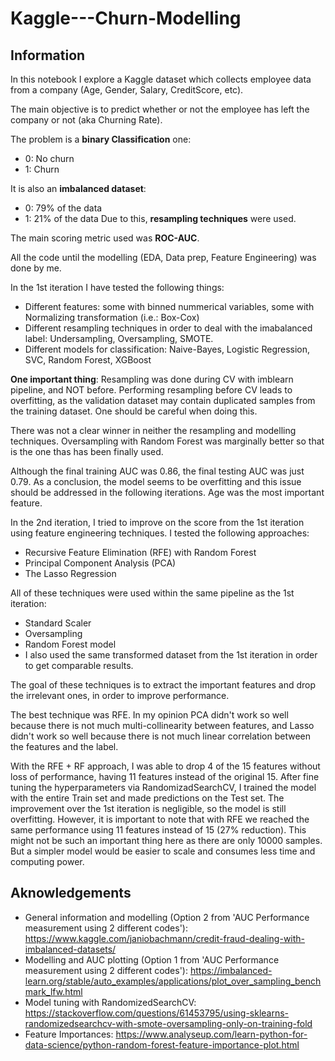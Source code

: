 # Kaggle---Churn-Modelling

## Information

In this notebook I explore a Kaggle dataset which collects employee data from a company (Age, Gender, Salary, CreditScore, etc). 

The main objective is to predict whether or not the employee has left the company or not (aka Churning Rate).

The problem is a **binary Classification** one:
* 0: No churn
* 1: Churn

It is also an **imbalanced dataset**:
* 0: 79% of the data
* 1: 21% of the data
Due to this, **resampling techniques** were used.

The main scoring metric used was **ROC-AUC**.

All the code until the modelling (EDA, Data prep, Feature Engineering) was done by me.

In the 1st iteration I have tested the following things:
* Different features: some with binned nummerical variables, some with Normalizing transformation (i.e.: Box-Cox)
* Different resampling techniques in order to deal with the imabalanced label: Undersampling, Oversampling, SMOTE.
* Different models for classification: Naive-Bayes, Logistic Regression, SVC, Random Forest, XGBoost

**One important thing**: Resampling was done during CV with imblearn pipeline, and NOT before. Performing resampling before CV leads to overfitting, as the validation dataset may contain duplicated samples from the training dataset. One should be careful when doing this.

There was not a clear winner in neither the resampling and modelling techniques. Oversampling with Random Forest was marginally better so that is the one thas has been finally used.

Although the final training AUC was 0.86, the final testing AUC was just 0.79. As a conclusion, the model seems to be overfitting and this issue should be addressed in the following iterations. Age was the most important feature.

In the 2nd iteration, I tried to improve on the score from the 1st iteration using feature engineering techniques. I tested the following approaches:
* Recursive Feature Elimination (RFE) with Random Forest
* Principal Component Analysis (PCA)
* The Lasso Regression

All of these techniques were used within the same pipeline as the 1st iteration:
* Standard Scaler
* Oversampling
* Random Forest model
* I also used the same transformed dataset from the 1st iteration in order to get comparable results.

The goal of these techniques is to extract the important features and drop the irrelevant ones, in order to improve performance.

The best technique was RFE. In my opinion PCA didn't work so well because there is not much multi-collinearity between features, and Lasso didn't work so well because there is not much linear correlation between the features and the label.

With the RFE + RF approach, I was able to drop 4 of the 15 features without loss of performance, having 11 features instead of the original 15. After fine tuning the hyperparameters via RandomizadSearchCV, I trained the model with the entire Train set and made predictions on the Test set. The improvement over the 1st iteration is negligible, so the model is still overfitting. However, it is important to note that with RFE we reached the same performance using 11 features instead of 15 (27% reduction). This might not be such an important thing here as there are only 10000 samples. But a simpler model would be easier to scale and consumes less time and computing power.


## Aknowledgements
* General information and modelling (Option 2 from 'AUC Performance measurement using 2 different codes'): https://www.kaggle.com/janiobachmann/credit-fraud-dealing-with-imbalanced-datasets/
* Modelling and AUC plotting (Option 1 from 'AUC Performance measurement using 2 different codes'): https://imbalanced-learn.org/stable/auto_examples/applications/plot_over_sampling_benchmark_lfw.html
* Model tuning with RandomizedSearchCV: https://stackoverflow.com/questions/61453795/using-sklearns-randomizedsearchcv-with-smote-oversampling-only-on-training-fold
* Feature Importances: https://www.analyseup.com/learn-python-for-data-science/python-random-forest-feature-importance-plot.html
